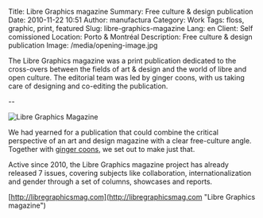 Title: Libre Graphics magazine
Summary: Free culture & design publication
Date: 2010-11-22 10:51
Author: manufactura
Category: Work
Tags: floss, graphic, print, featured
Slug: libre-graphics-magazine
Lang: en
Client: Self comissioned
Location: Porto & Montréal
Description: Free culture & design publication
Image: /media/opening-image.jpg

The Libre Graphics magazine was a print publication dedicated to the
cross-overs between the fields of art & design and the world of libre and open
culture. The editorial team was led by ginger coons, with us taking care of
designing and co-editing the publication.

--

![Libre Graphics Magazine]({filename}/media/opening-image.jpg)

We had yearned for a publication that could combine the
critical perspective of an art and design magazine with a clear
free-culture angle. Together with [ginger coons](http://adaptstudio.ca),
we set out to make just that.

Active since 2010, the Libre Graphics magazine project has already
released 7 issues, covering subjects like collaboration,
internationalization and gender through a set of columns, showcases and
reports.

[http://libregraphicsmag.com](http://libregraphicsmag.com "Libre Graphics magazine")
